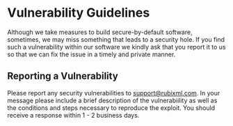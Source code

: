 # Vulnerability Guidelines
Although we take measures to build secure-by-default software, sometimes, we may miss something that leads to a security hole. If you find such a vulnerability within our software we kindly ask that you report it to us so that we can fix the issue in a timely and private manner.

## Reporting a Vulnerability
Please report any security vulnerabilities to support@rubixml.com. In your message please include a brief description of the vulnerabiility as well as the conditions and steps necessary to reproduce the exploit. You should receive a response within 1 - 2 business days.
